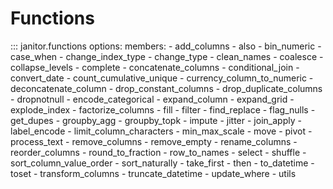 # Functions

::: janitor.functions
    options:
      members:
        - add_columns
        - also
        - bin_numeric
        - case_when
        - change_index_type
        - change_type
        - clean_names
        - coalesce
        - collapse_levels
        - complete
        - concatenate_columns
        - conditional_join
        - convert_date
        - count_cumulative_unique
        - currency_column_to_numeric
        - deconcatenate_column
        - drop_constant_columns
        - drop_duplicate_columns
        - dropnotnull
        - encode_categorical
        - expand_column
        - expand_grid
        - explode_index
        - factorize_columns
        - fill
        - filter
        - find_replace
        - flag_nulls
        - get_dupes
        - groupby_agg
        - groupby_topk
        - impute
        - jitter
        - join_apply
        - label_encode
        - limit_column_characters
        - min_max_scale
        - move
        - pivot
        - process_text
        - remove_columns
        - remove_empty
        - rename_columns
        - reorder_columns
        - round_to_fraction
        - row_to_names
        - select
        - shuffle
        - sort_column_value_order
        - sort_naturally
        - take_first
        - then
        - to_datetime
        - toset
        - transform_columns
        - truncate_datetime
        - update_where
        - utils
